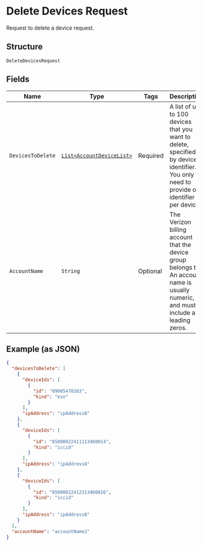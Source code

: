 
# Delete Devices Request

Request to delete a device request.

## Structure

`DeleteDevicesRequest`

## Fields

| Name | Type | Tags | Description | Getter | Setter |
|  --- | --- | --- | --- | --- | --- |
| `DevicesToDelete` | [`List<AccountDeviceList>`](../../doc/models/account-device-list.md) | Required | A list of up to 100 devices that you want to delete, specified by device identifier. You only need to provide one identifier per device. | List<AccountDeviceList> getDevicesToDelete() | setDevicesToDelete(List<AccountDeviceList> devicesToDelete) |
| `AccountName` | `String` | Optional | The Verizon billing account that the device group belongs to. An account name is usually numeric, and must include any leading zeros. | String getAccountName() | setAccountName(String accountName) |

## Example (as JSON)

```json
{
  "devicesToDelete": [
    {
      "deviceIds": [
        {
          "id": "09005470263",
          "kind": "esn"
        }
      ],
      "ipAddress": "ipAddress8"
    },
    {
      "deviceIds": [
        {
          "id": "85000022411113460014",
          "kind": "iccid"
        }
      ],
      "ipAddress": "ipAddress8"
    },
    {
      "deviceIds": [
        {
          "id": "85000022412313460016",
          "kind": "iccid"
        }
      ],
      "ipAddress": "ipAddress8"
    }
  ],
  "accountName": "accountName2"
}
```


